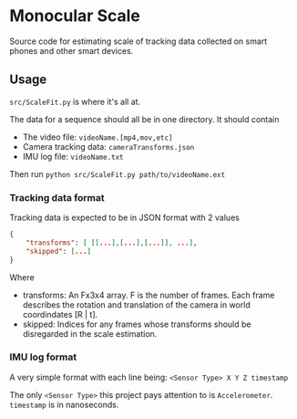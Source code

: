 # Monocular Scale
Source code for estimating scale of tracking data collected on smart phones and other smart devices.


## Usage
`src/ScaleFit.py` is where it's all at.

The data for a sequence should all be in one directory. It should contain
 - The video file: `videoName.[mp4,mov,etc]`
 - Camera tracking data: `cameraTransforms.json`
 - IMU log file: `videoName.txt`

Then run `python src/ScaleFit.py path/to/videoName.ext`


### Tracking data format
Tracking data is expected to be in JSON format with 2 values
```json
{
    "transforms": [ [[...],[...],[...]], ...],
    "skipped": [...]
}
```
Where
 - transforms: An Fx3x4 array. F is the number of frames. Each frame describes the rotation and translation of the camera in world coordindates [R | t].
 - skipped: Indices for any frames whose transforms should be disregarded in the scale estimation.


### IMU log format
A very simple format with each line being:
`<Sensor Type> X Y Z timestamp`

The only `<Sensor Type>` this project pays attention to is `Accelerometer`. `timestamp` is in nanoseconds.

